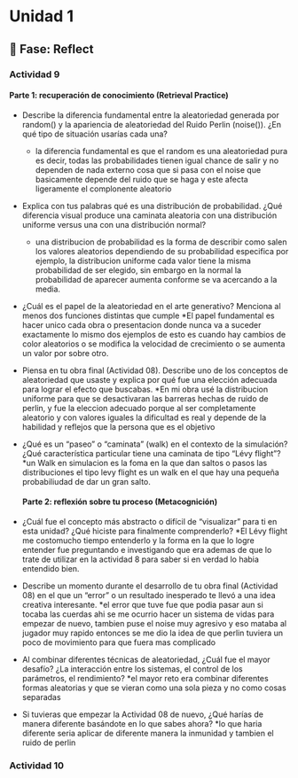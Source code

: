 # Unidad 1

## 🤔 Fase: Reflect

### Actividad 9

#### Parte 1: recuperación de conocimiento (Retrieval Practice)

- Describe la diferencia fundamental entre la aleatoriedad generada por random() y la apariencia de aleatoriedad del Ruido Perlin (noise()). ¿En qué tipo de situación usarías cada una?
    * la diferencia fundamental es que el random es una aleatoriedad pura es decir, todas las probabilidades tienen igual chance de salir y no dependen de nada externo cosa que si pasa con el noise que basicamente depende          del ruido que se haga y este afecta ligeramente el complonente aleatorio
 
- Explica con tus palabras qué es una distribución de probabilidad. ¿Qué diferencia visual produce una caminata aleatoria con una distribución uniforme versus una con una distribución normal?
    * una distribucion de probabilidad es la forma de describir como salen los valores aleatorios dependiendo de su probabilidad especifica por ejemplo, la distribucion uniforme cada valor tiene la misma probabilidad de ser        elegido, sin embargo en la normal la probabilidad de aparecer aumenta conforme se va acercando a la media.

- ¿Cuál es el papel de la aleatoriedad en el arte generativo? Menciona al menos dos funciones distintas que cumple
    *El papel fundamental es hacer unico cada obra o presentacion donde nunca va a suceder exactamente lo mismo dos ejemplos de esto es cuando hay cambios de color aleatorios o se modifica la velocidad de crecimiento o se         aumenta un valor por sobre otro.

- Piensa en tu obra final (Actividad 08). Describe uno de los conceptos de aleatoriedad que usaste y explica por qué fue una elección adecuada para lograr el efecto que buscabas.
    *En mi obra usé la distribucion uniforme para que se desactivaran las barreras hechas de ruido de perlin, y fue la eleccion adecuado porque al ser completamente aleatorio y con valores iguales la dificultad es real y          depende de la habilidad y reflejos que la persona que es el objetivo

- ¿Qué es un “paseo” o “caminata” (walk) en el contexto de la simulación? ¿Qué característica particular tiene una caminata de tipo “Lévy flight”?
    *un Walk en simulacion es la foma en la que dan saltos o pasos las distribuciones el tipo levy flight es un walk en el que hay una pequeña probabiliudad de dar un gran salto.


  #### Parte 2: reflexión sobre tu proceso (Metacognición)

- ¿Cuál fue el concepto más abstracto o difícil de “visualizar” para ti en esta unidad? ¿Qué hiciste para finalmente comprenderlo?
    *El Lévy flight me costomucho tiempo entenderlo y la forma en la que lo logre entender fue preguntando e investigando que era ademas de que lo trate de utilizar en la actividad 8 para saber si en verdad lo habia               entendido bien.

- Describe un momento durante el desarrollo de tu obra final (Actividad 08) en el que un “error” o un resultado inesperado te llevó a una idea creativa interesante.
    *el error que tuve fue que podia pasar aun si tocaba las cuerdas ahi se me ocurrio hacer un sistema de vidas para empezar de nuevo, tambien puse el noise muy agresivo y eso mataba al jugador muy rapido entonces se me        dio la idea de que perlin tuviera un poco de movimiento para que fuera mas complicado
  
- Al combinar diferentes técnicas de aleatoriedad, ¿Cuál fue el mayor desafío? ¿La interacción entre los sistemas, el control de los parámetros, el rendimiento?
    *el mayor reto era combinar diferentes formas aleatorias y que se vieran como una sola pieza y no como cosas separadas
  
- Si tuvieras que empezar la Actividad 08 de nuevo, ¿Qué harías de manera diferente basándote en lo que sabes ahora?
    *lo que haria diferente seria aplicar de diferente manera la inmunidad y tambien el ruido de perlin



### Actividad 10


